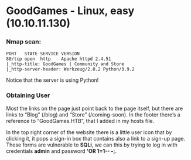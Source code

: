 # GoodGames - Linux, easy (10.10.11.130)

### Nmap scan:
```
PORT   STATE SERVICE VERSION
80/tcp open  http    Apache httpd 2.4.51
|_http-title: GoodGames | Community and Store
|_http-server-header: Werkzeug/2.0.2 Python/3.9.2
```
Notice that the server is using Python!

### Obtaining User
Most the links on the page just point back to the page itself, but there are links to “Blog” (/blog) and “Store” (/coming-soon). 
In the footer there’s a reference to “GoodGames.HTB”, that I added in my hosts file.

In the top right corner of the website there is a little user icon that by clicking it, it pops a sign-in box that contains also a link to a sign-up page.
These forms are vulnerable to **SQLi**, we can this by trying to log in with credentials **admin** and password **'OR 1=1-- -;**.
